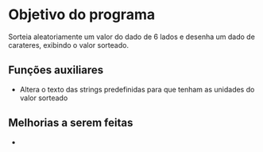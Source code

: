 # Objetivo do programa
Sorteia aleatoriamente um valor do dado de 6 lados e desenha um dado de carateres, exibindo o valor sorteado.

## Funções auxiliares
- Altera o texto das strings predefinidas para que tenham as unidades do valor sorteado

## Melhorias a serem feitas
- 